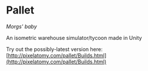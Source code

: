 # Pallet
*Morgs' baby*

An isometric warehouse simulator/tycoon made in Unity

Try out the possibly-latest version here: [http://pixelatomy.com/pallet/Builds.html](http://pixelatomy.com/pallet/Builds.html)
